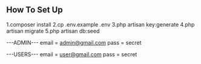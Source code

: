 ## How To Set Up

1.composer install
2.cp .env.example .env
3.php artisan key:generate
4.php artisan migrate
5.php artisan db:seed

---ADMIN---
email  = admin@gmail.com
pass   = secret

---USERS---
email  = user@gmail.com
pass   = secret
